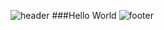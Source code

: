 ![header](https://capsule-render.vercel.app/api?type=wave&color=auto&height=300&section=header&text=Byeoleta();&fontSize=90)
###Hello World
![footer](https://capsule-render.vercel.app/api?type=wave&color=auto&height=300&section=footer&text=Byeoleta();&fontSize=90)
